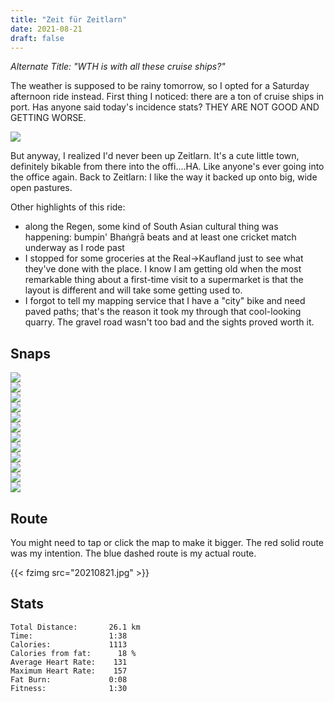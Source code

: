 ```yaml
---
title: "Zeit für Zeitlarn"
date: 2021-08-21
draft: false
---
```

*Alternate Title:  "WTH is with all these cruise ships?"*

The weather is supposed to be rainy tomorrow, so I opted for a Saturday afternoon ride instead.  First thing I noticed:  there are a ton of cruise ships in port.  Has anyone said today's incidence stats?  THEY ARE NOT GOOD AND GETTING WORSE.

![](rki_stats_sk_rbg_20210821.png)

But anyway, I realized I'd never been up Zeitlarn.  It's a cute little town, definitely bikable from there into the offi....HA.  Like anyone's ever going into the office again.  Back to Zeitlarn:  I like the way it backed up onto big, wide open pastures.

Other highlights of this ride:

* along the Regen, some kind of South Asian cultural thing was happening:  bumpin' Bhaṅgṛā beats and at least one cricket match underway as I rode past
* I stopped for some groceries at the Real&rarr;Kaufland just to see what they've done with the place.  I know I am getting old when the most remarkable thing about a first-time visit to a supermarket is that the layout is different and will take some getting used to.
* I forgot to tell my mapping service that I have a "city" bike and need paved paths; that's the reason it took my through that cool-looking quarry.  The gravel road wasn't too bad and the sights proved worth it.


## Snaps
![](IMG_20210821_145834377_s.jpg)  
![](IMG_20210821_145954F.JPG)  
![](IMG_20210821_151248828_HDR_s.jpg)  
![](IMG_20210821_152332F.JPG)  
![](IMG_20210821_153250018_s.jpg)  
![](IMG_20210821_154047524_s.jpg)  
![](IMG_20210821_154615385_s.jpg)  
![](IMG_20210821_154633745_BURST000_COVER_TOP_s.jpg)  
![](IMG_20210821_154635994_BURST000_COVER_TOP_s.jpg)  
![](IMG_20210821_154739407_s.jpg)  
![](IMG_20210821_154741714_s.jpg)  
![](IMG_20210821_163943800_s.jpg)  


## Route
You might need to tap or click the map to make it bigger.  The red solid route was my intention.  The blue dashed route is my actual route.  

{{< fzimg src="20210821.jpg" >}}

## Stats

```
Total Distance:       26.1 km 
Time:                 1:38 
Calories:             1113
Calories from fat:      18 %
Average Heart Rate:    131
Maximum Heart Rate:    157
Fat Burn:             0:08
Fitness:              1:30
```

